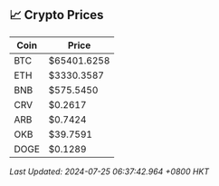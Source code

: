 ## 📈 Crypto Prices

| Coin | Price |
| ---- | ----- |
| BTC | $65401.6258 |
| ETH | $3330.3587 |
| BNB | $575.5450 |
| CRV | $0.2617 |
| ARB | $0.7424 |
| OKB | $39.7591 |
| DOGE | $0.1289 |

_Last Updated: 2024-07-25 06:37:42.964 +0800 HKT_